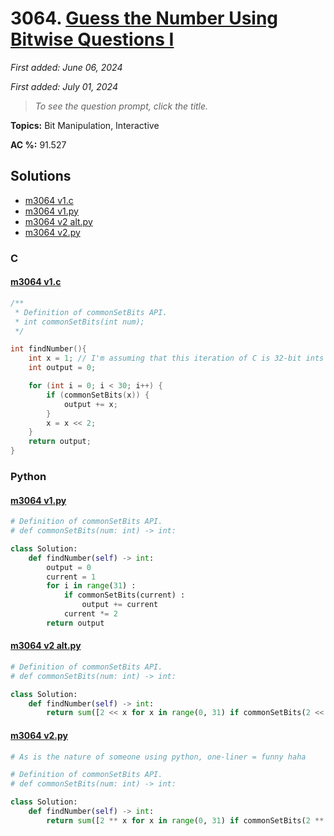 # 3064. [Guess the Number Using Bitwise Questions I](<https://leetcode.com/problems/guess-the-number-using-bitwise-questions-i>)

*First added: June 06, 2024*

*First added: July 01, 2024*


> *To see the question prompt, click the title.*

**Topics:** Bit Manipulation, Interactive

**AC %:** 91.527


## Solutions

- [m3064 v1.c](<../my-submissions/m3064 v1.c>)
- [m3064 v1.py](<../my-submissions/m3064 v1.py>)
- [m3064 v2 alt.py](<../my-submissions/m3064 v2 alt.py>)
- [m3064 v2.py](<../my-submissions/m3064 v2.py>)
### C
#### [m3064 v1.c](<../my-submissions/m3064 v1.c>)
```C
/** 
 * Definition of commonSetBits API.
 * int commonSetBits(int num);
 */

int findNumber(){
	int x = 1; // I'm assuming that this iteration of C is 32-bit ints
    int output = 0;

    for (int i = 0; i < 30; i++) {
        if (commonSetBits(x)) {
            output += x;
        }
        x = x << 2;
    }
    return output;
}
```

### Python
#### [m3064 v1.py](<../my-submissions/m3064 v1.py>)
```Python
# Definition of commonSetBits API.
# def commonSetBits(num: int) -> int:

class Solution:
    def findNumber(self) -> int:
        output = 0
        current = 1
        for i in range(31) :
            if commonSetBits(current) :
                output += current
            current *= 2
        return output
```

#### [m3064 v2 alt.py](<../my-submissions/m3064 v2 alt.py>)
```Python
# Definition of commonSetBits API.
# def commonSetBits(num: int) -> int:

class Solution:
    def findNumber(self) -> int:
        return sum([2 << x for x in range(0, 31) if commonSetBits(2 << x)]) + commonSetBits(1)
```

#### [m3064 v2.py](<../my-submissions/m3064 v2.py>)
```Python
# As is the nature of someone using python, one-liner = funny haha

# Definition of commonSetBits API.
# def commonSetBits(num: int) -> int:

class Solution:
    def findNumber(self) -> int:
        return sum([2 ** x for x in range(0, 31) if commonSetBits(2 ** x)])
```

